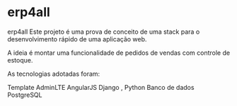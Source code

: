 # erp4all
erp4all
Este projeto é uma prova de conceito de uma stack para o desenvolvimento rápido de uma aplicação web.

A ideia é montar uma funcionalidade de pedidos de vendas com controle de estoque.

As tecnologias adotadas foram:

Template AdminLTE 
AngularJS 
Django , Python
Banco de dados PostgreSQL 
